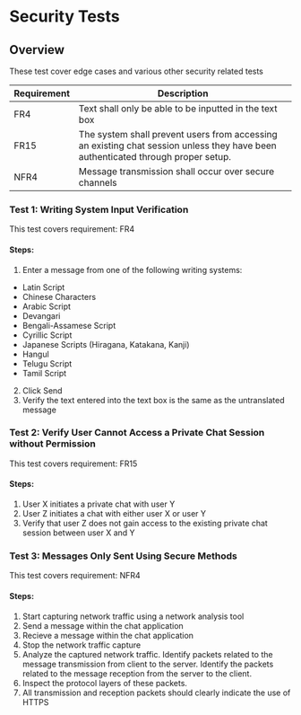 # Security Tests
## Overview
These test cover edge cases and various other security related tests

| Requirement | Description |
|--|--|
| FR4 | Text shall only be able to be inputted in the text box |
| FR15 | The system shall prevent users from accessing an existing chat session unless they have been authenticated through proper setup.  |
| NFR4 | Message transmission shall occur over secure channels |

### Test 1: Writing System Input Verification
This test covers requirement: FR4
#### Steps:
1. Enter a message from one of the following writing systems:
- Latin Script
- Chinese Characters
- Arabic Script
- Devangari
- Bengali-Assamese Script
- Cyrillic Script
- Japanese Scripts (Hiragana, Katakana, Kanji)
 - Hangul
 - Telugu Script
 - Tamil Script
 2. Click Send
 3. Verify the text entered into the text box is the same as the untranslated message  

### Test 2: Verify User Cannot Access a Private Chat Session without Permission
This test covers requirement: FR15
#### Steps:
1. User X initiates a private chat with user Y
2. User Z initiates a chat with either user X or user Y
3. Verify that user Z does not gain access to the existing private chat session between user X and Y

### Test 3: Messages Only Sent Using Secure Methods
This test covers requirement: NFR4
#### Steps:
1. Start capturing network traffic using a network analysis tool
2. Send a message within the chat application
3. Recieve a message within the chat application
4. Stop the network traffic capture
5. Analyze the captured network traffic. Identify packets related to the message transmission from client to the server. Identify the packets related to the message reception from the server to the client.
6. Inspect the protocol layers of these packets.
7. All transmission and reception packets should clearly indicate the use of HTTPS
